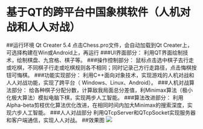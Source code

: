 # 基于QT的跨平台中国象棋软件（人机对战和人人对战）
##运行环境
Qt Creater 5.4
点击Chess.pro文件，会自动加载到Qt Creater上，可选择构建在Win或Android上，再运行
###UI界面部分：
利用QT界面绘制技术，绘制棋盘、九宫格、棋子等。
###操作控制部分：
鼠标点击选中棋子去行走或吃棋，不同棋子行走或吃棋规则各不相同；同时记录己方行走路径，点击悔棋按钮可悔棋。
###功能实现部分：
利用C++面向对象技术，实现游戏的人机对战和人人对战功能，实现了跨平台（ Windows、Linux、Android）。
###人机对战算法部分：
给各种棋子分配分数，计算敌我局面总分差值，利Minimax算法（极小化极大算法）模拟电脑下棋，实现两步人工智能。
###算法改进部分：
利用Alpha-beta剪枝优化算法优化改进，在相同时间内加大Minimax的搜索深度，实现六步人工智能。
###人人对战部分
利用QTcpServer和QTcpSocket实现服务器和客户端通信，实现人人对战。
##效果图
![](http://wx1.sinaimg.cn/mw690/e3b52512ly1fd66d841dnj21kv0qoaml.jpg)

